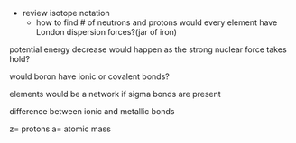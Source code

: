 - review isotope notation
	- how to find # of neutrons and protons
would every element have London dispersion forces?(jar of iron)

potential energy decrease would happen as the strong nuclear force takes hold?

would boron have ionic or covalent bonds?

elements would be a network if sigma bonds are present

difference between ionic and metallic bonds

z= protons
a= atomic mass
